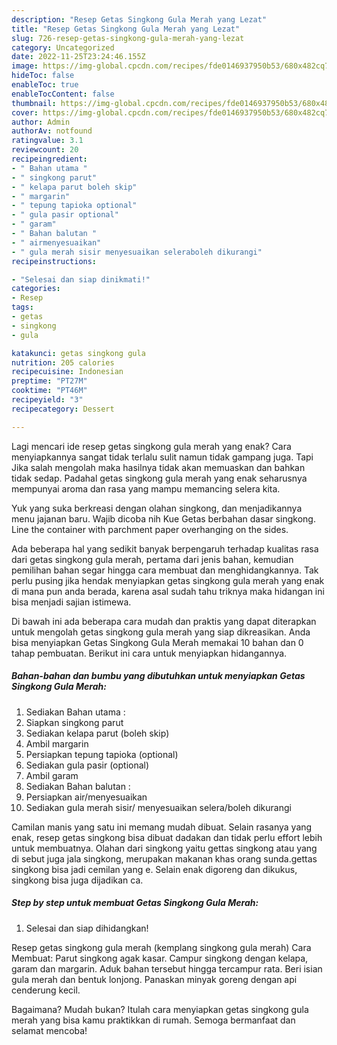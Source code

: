 ```yaml
---
description: "Resep Getas Singkong Gula Merah yang Lezat"
title: "Resep Getas Singkong Gula Merah yang Lezat"
slug: 726-resep-getas-singkong-gula-merah-yang-lezat
category: Uncategorized
date: 2022-11-25T23:24:46.155Z
image: https://img-global.cpcdn.com/recipes/fde0146937950b53/680x482cq70/getas-singkong-gula-merah-foto-resep-utama.jpg
hideToc: false
enableToc: true
enableTocContent: false
thumbnail: https://img-global.cpcdn.com/recipes/fde0146937950b53/680x482cq70/getas-singkong-gula-merah-foto-resep-utama.jpg
cover: https://img-global.cpcdn.com/recipes/fde0146937950b53/680x482cq70/getas-singkong-gula-merah-foto-resep-utama.jpg
author: Admin
authorAv: notfound
ratingvalue: 3.1
reviewcount: 20
recipeingredient:
- " Bahan utama "
- " singkong parut"
- " kelapa parut boleh skip"
- " margarin"
- " tepung tapioka optional"
- " gula pasir optional"
- " garam"
- " Bahan balutan "
- " airmenyesuaikan"
- " gula merah sisir menyesuaikan seleraboleh dikurangi"
recipeinstructions:

- "Selesai dan siap dinikmati!"
categories:
- Resep
tags:
- getas
- singkong
- gula

katakunci: getas singkong gula 
nutrition: 205 calories
recipecuisine: Indonesian
preptime: "PT27M"
cooktime: "PT46M"
recipeyield: "3"
recipecategory: Dessert

---
```



Lagi mencari ide resep getas singkong gula merah yang enak? Cara menyiapkannya sangat tidak terlalu sulit namun tidak gampang juga. Tapi Jika salah mengolah maka hasilnya tidak akan memuaskan dan bahkan tidak sedap. Padahal getas singkong gula merah yang enak seharusnya mempunyai aroma dan rasa yang mampu memancing selera kita.


Yuk yang suka berkreasi dengan olahan singkong, dan menjadikannya menu jajanan baru. Wajib dicoba nih Kue Getas berbahan dasar singkong. Line the container with parchment paper overhanging on the sides.

Ada beberapa hal yang sedikit banyak berpengaruh terhadap kualitas rasa dari getas singkong gula merah, pertama dari jenis bahan, kemudian pemilihan bahan segar hingga cara membuat dan menghidangkannya. Tak perlu pusing jika hendak menyiapkan getas singkong gula merah yang enak di mana pun anda berada, karena asal sudah tahu triknya maka hidangan ini bisa menjadi sajian istimewa.


Di bawah ini ada beberapa cara mudah dan praktis yang dapat diterapkan untuk mengolah getas singkong gula merah yang siap dikreasikan. Anda bisa menyiapkan Getas Singkong Gula Merah memakai 10 bahan dan 0 tahap pembuatan. Berikut ini cara untuk menyiapkan hidangannya.

<!--inarticleads1-->

##### Bahan-bahan dan bumbu yang dibutuhkan untuk menyiapkan Getas Singkong Gula Merah:

1. Sediakan  Bahan utama :
1. Siapkan  singkong parut
1. Sediakan  kelapa parut (boleh skip)
1. Ambil  margarin
1. Persiapkan  tepung tapioka (optional)
1. Sediakan  gula pasir (optional)
1. Ambil  garam
1. Sediakan  Bahan balutan :
1. Persiapkan  air/menyesuaikan
1. Sediakan  gula merah sisir/ menyesuaikan selera/boleh dikurangi


Camilan manis yang satu ini memang mudah dibuat. Selain rasanya yang enak, resep getas singkong bisa dibuat dadakan dan tidak perlu effort lebih untuk membuatnya. Olahan dari singkong yaitu gettas singkong atau yang di sebut juga jala singkong, merupakan makanan khas orang sunda.gettas singkong bisa jadi cemilan yang e. Selain enak digoreng dan dikukus, singkong bisa juga dijadikan ca. 

<!--inarticleads2-->

##### Step by step untuk membuat Getas Singkong Gula Merah:


1. Selesai dan siap dihidangkan!

Resep getas singkong gula merah (kemplang singkong gula merah) Cara Membuat: Parut singkong agak kasar. Campur singkong dengan kelapa, garam dan margarin. Aduk bahan tersebut hingga tercampur rata. Beri isian gula merah dan bentuk lonjong. Panaskan minyak goreng dengan api cenderung kecil. 

Bagaimana? Mudah bukan? Itulah cara menyiapkan getas singkong gula merah yang bisa kamu praktikkan di rumah. Semoga bermanfaat dan selamat mencoba!
